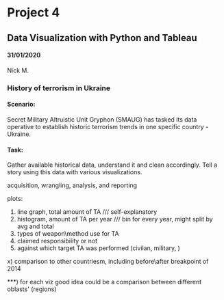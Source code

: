 # Project 4

## Data Visualization with Python and Tableau

#### 31/01/2020

Nick M.

### History of terrorism in Ukraine

#### Scenario:
Secret Military Altruistic Unit Gryphon (SMAUG) has tasked its data operative to establish historic terrorism trends in one specific country - Ukraine.

#### Task:
Gather available historical data, understand it and clean accordingly. Tell a story using this data with various visualizations. 

acquisition, wrangling, analysis, and reporting

plots:

1) line graph, total amount of TA /// self-explanatory
2) histogram, amount of TA per year /// bin for every year, might split by avg and total
3) types of weapon\method use for TA
4) claimed responsibility or not
5) against which target TA was performed (civilan, military, )


x) comparison to other countriesm, including before\after breakpoint of 2014 

***) for each viz good idea could be a comparison between different oblasts' (regions)
